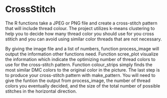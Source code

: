 # CrossStitch
The R functions take a JPEG or PNG file and create a cross-stitch pattern that will include thread colour. The project utilizes k-means clustering to help you to decide how many thread color you should use for you cross stitich and you can avoid using similar color threads that are not necessary.

By giving the image file and a list of numbers, function process_image will output the information other functions need. 
Function scree_plot visualize the information which indicate the optimizing number of thread colors to use for the cross-stitch pattern. 
Function colour_strips simply finds the most similar DMC colors to the original color in the picture.
The last step is to produce your cross-stitch pattern with make_pattern. You will need to give the funtion the output from process_image, the number of thread colors you eventually decided, and the size of the total number of possible stitches in the horizontal direction.
